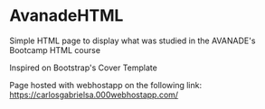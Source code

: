 # AvanadeHTML

Simple HTML page to display what was studied in the AVANADE's Bootcamp HTML course

Inspired on Bootstrap's Cover Template

Page hosted with webhostapp on the following link:
https://carlosgabrielsa.000webhostapp.com/
